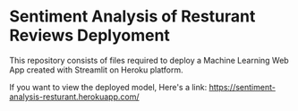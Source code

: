 # Sentiment Analysis of Resturant Reviews Deplyoment
This repository consists of files required to deploy a Machine Learning Web App created with Streamlit on Heroku platform.

If you want to view the deployed model, Here's a link:
https://sentiment-analysis-resturant.herokuapp.com/

